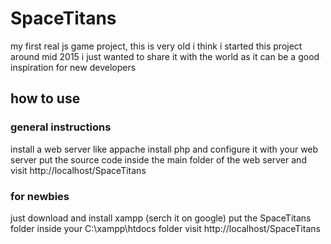 # SpaceTitans
my first real js game project, this is very old i think i started this project around mid 2015
i just wanted to share it with the world as it can be a good inspiration for new developers

## how to use
### general instructions
install a web server like appache
install php and configure it with your web server
put the source code inside the main folder of the web server
and visit http://localhost/SpaceTitans

### for newbies
just download and install xampp (serch it on google)
put the SpaceTitans folder inside your C:\xampp\htdocs folder
visit http://localhost/SpaceTitans